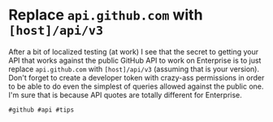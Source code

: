 # Replace `api.github.com` with `[host]/api/v3`

After a bit of localized testing (at work) I see that the secret to
getting your API that works against the public GitHub API to work on
Enterprise is to just replace `api.github.com` with `[host]/api/v3`
(assuming that is your version). Don't forget to create a developer
token with crazy-ass permissions in order to be able to do even the
simplest of queries allowed against the public one. I'm sure that is
because API quotes are totally different for Enterprise.

    #github #api #tips
